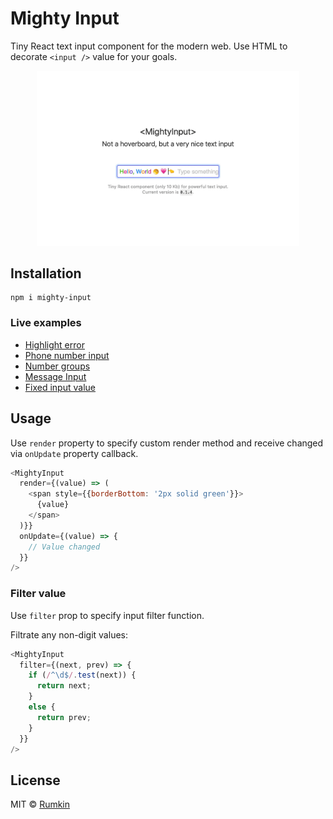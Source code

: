 # Mighty Input

Tiny React text input component for the modern web. Use HTML to decorate
`<input />` value for your goals.

<p align="center">
  <img width="420" src="https://raw.githubusercontent.com/rumkin/mighty-input/HEAD/docs/mighty-input.gif" />
</p>

## Installation

```shell
npm i mighty-input
```

### Live examples

* [Highlight error](https://mighty-input.now.sh/#highlight-error)
* [Phone number input](https://mighty-input.now.sh/#phone-number)
* [Number groups](https://mighty-input.now.sh/#number-groups)
* [Message Input](https://mighty-input.now.sh/#message-input)
* [Fixed input value](https://mighty-input.now.sh/#fixed-input-value)

## Usage

Use `render` property to specify custom render method and receive changed via `onUpdate` property callback.
```js
<MightyInput
  render={(value) => (
    <span style={{borderBottom: '2px solid green'}}>
      {value}
    </span>
  )}}
  onUpdate={(value) => {
    // Value changed
  }}
/>
```

### Filter value

Use `filter` prop to specify input filter function.

Filtrate any non-digit values:
```js
<MightyInput
  filter={(next, prev) => {
    if (/^\d$/.test(next)) {
      return next;
    }
    else {
      return prev;
    }
  }}
/>
```

## License

MIT © [Rumkin](https://rumk.in)
